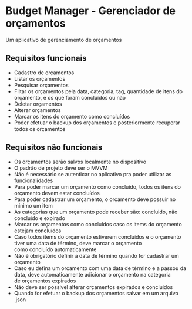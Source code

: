 # Budget Manager - Gerenciador de orçamentos

Um aplicativo de gerenciamento de orçamentos

## Requisitos funcionais

- Cadastro de orçamentos
- Listar os orçamentos
- Pesquisar orçamentos
- Filtar os orçamentos pela data, categoria, tag, quantidade de itens do orçamento, e os que foram concluídos ou não
- Deletar orçamentos
- Alterar orçamentos
- Marcar os itens do orçamento como concluídos
- Poder efetuar o backup dos orçamentos e posteriormente recuperar todos os orçamentos


## Requisitos não funcionais
- Os orçamentos serão salvos localmente no dispositivo
- O padrão de projeto deve ser o MVVM
- Não é necessário se autenticar no aplicativo pra poder utilizar as funcionalidades
- Para poder marcar um orçamento como concluído, todos os itens do orçamento devem estar concluídos
- Para poder cadastrar um orçamento, o orçamento deve possuir no minimo um item
- As categorias que um orçamento pode receber são: concluido, não concluido e expirado
- Marcar os orçamentos como concluídos caso os items do orçamento estejam concluídos
- Caso todos items do orçamento estiverem concluídos e o orçamento tiver uma data de término, deve marcar o orçamento<br>
como concluído automaticamente
- Não é obrigatório definir a data de término quando for cadastrar um orçamento
- Caso eu defina um orçamento com uma data de término e a passou da data, deve automaticamente adicionar o orçamento na categoria<br>
de orçamentos expirados
- Não deve ser possível alterar orçamentos expirados e concluídos
- Quando for efetuar o backup dos orçamentos salvar em um arquivo .json

